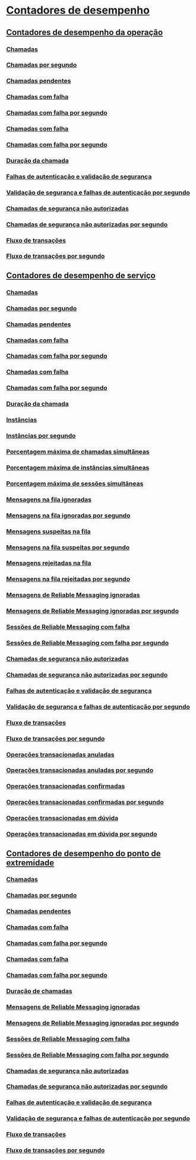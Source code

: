 # [Contadores de desempenho](index.md)
## [Contadores de desempenho da operação](operation-performance-counters.md)
### [Chamadas](calls.md)
### [Chamadas por segundo](calls-per-second.md)
### [Chamadas pendentes](calls-outstanding.md)
### [Chamadas com falha](calls-failed.md)
### [Chamadas com falha por segundo](calls-failed-per-second.md)
### [Chamadas com falha](calls-faulted.md)
### [Chamadas com falha por segundo](calls-faulted-per-second.md)
### [Duração da chamada](call-duration.md)
### [Falhas de autenticação e validação de segurança](security-validation-and-authentication-failures.md)
### [Validação de segurança e falhas de autenticação por segundo](security-validation-and-authentication-failures-per-second.md)
### [Chamadas de segurança não autorizadas](security-calls-not-authorized.md)
### [Chamadas de segurança não autorizadas por segundo](security-calls-not-authorized-per-second.md)
### [Fluxo de transações](transactions-flowed.md)
### [Fluxo de transações por segundo](transactions-flowed-per-second.md)
## [Contadores de desempenho de serviço](service-performance-counters.md)
### [Chamadas](service-calls.md)
### [Chamadas por segundo](service-calls-per-second.md)
### [Chamadas pendentes](service-calls-outstanding.md)
### [Chamadas com falha](service-calls-failed.md)
### [Chamadas com falha por segundo](service-calls-failed-per-second.md)
### [Chamadas com falha](service-calls-faulted.md)
### [Chamadas com falha por segundo](service-calls-faulted-per-second.md)
### [Duração da chamada](service-call-duration.md)
### [Instâncias](instances.md)
### [Instâncias por segundo](instances-per-second.md)
### [Porcentagem máxima de chamadas simultâneas](percent-of-max-concurrent-calls.md)
### [Porcentagem máxima de instâncias simultâneas](percent-of-max-concurrent-instances.md)
### [Porcentagem máxima de sessões simultâneas](percent-of-max-concurrent-sessions.md)
### [Mensagens na fila ignoradas](queue-dropped-messages.md)
### [Mensagens na fila ignoradas por segundo](queue-dropped-messages-per-second.md)
### [Mensagens suspeitas na fila](queued-poison-messages.md)
### [Mensagens na fila suspeitas por segundo](queued-poison-messages-per-second.md)
### [Mensagens rejeitadas na fila](queued-rejected-messages.md)
### [Mensagens na fila rejeitadas por segundo](queued-rejected-messages-per-second.md)
### [Mensagens de Reliable Messaging ignoradas](reliable-messaging-messages-dropped.md)
### [Mensagens de Reliable Messaging ignoradas por segundo](reliable-messaging-messages-dropped-per-second.md)
### [Sessões de Reliable Messaging com falha](reliable-messaging-sessions-faulted.md)
### [Sessões de Reliable Messaging com falha por segundo](reliable-messaging-sessions-faulted-per-second.md)
### [Chamadas de segurança não autorizadas](service-security-calls-not-authorized.md)
### [Chamadas de segurança não autorizadas por segundo](service-security-calls-not-authorized-per-second.md)
### [Falhas de autenticação e validação de segurança](service-security-validation-and-authentication-failures.md)
### [Validação de segurança e falhas de autenticação por segundo](service-security-validation-and-authentication-failures-per-second.md)
### [Fluxo de transações](service-transactions-flowed.md)
### [Fluxo de transações por segundo](service-transactions-flowed-per-second.md)
### [Operações transacionadas anuladas](transacted-operations-aborted.md)
### [Operações transacionadas anuladas por segundo](transacted-operations-aborted-per-second.md)
### [Operações transacionadas confirmadas](transacted-operations-committed.md)
### [Operações transacionadas confirmadas por segundo](transacted-operations-committed-per-second.md)
### [Operações transacionadas em dúvida](transacted-operations-in-doubt.md)
### [Operações transacionadas em dúvida por segundo](transacted-operations-in-doubt-per-second.md)
## [Contadores de desempenho do ponto de extremidade](endpoint-performance-counters.md)
### [Chamadas](endpoint-calls.md)
### [Chamadas por segundo](endpoint-calls-per-second.md)
### [Chamadas pendentes](endpoint-calls-outstanding.md)
### [Chamadas com falha](endpoint-calls-failed.md)
### [Chamadas com falha por segundo](endpoint-calls-failed-per-second.md)
### [Chamadas com falha](endpoint-calls-faulted.md)
### [Chamadas com falha por segundo](endpoint-calls-faulted-per-second.md)
### [Duração de chamadas](endpoint-call-duration.md)
### [Mensagens de Reliable Messaging ignoradas](endpoint-reliable-messaging-messages-dropped.md)
### [Mensagens de Reliable Messaging ignoradas por segundo](endpoint-reliable-messaging-messages-dropped-per-second.md)
### [Sessões de Reliable Messaging com falha](endpoint-reliable-messaging-sessions-faulted.md)
### [Sessões de Reliable Messaging com falha por segundo](endpoint-reliable-messaging-sessions-faulted-per-second.md)
### [Chamadas de segurança não autorizadas](endpoint-security-calls-not-authorized.md)
### [Chamadas de segurança não autorizadas por segundo](endpoint-security-calls-not-authorized-per-second.md)
### [Falhas de autenticação e validação de segurança](endpoint-security-validation-and-authentication-failures.md)
### [Validação de segurança e falhas de autenticação por segundo](endpoint-security-validation-and-authentication-failures-per-second.md)
### [Fluxo de transações](endpoint-transactions-flowed.md)
### [Fluxo de transações por segundo](endpoint-transactions-flowed-per-second.md)
